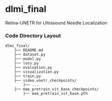 # dlmi_final

Retina-UNETR for Ultrasound Needle Localization

### Code Directory Layout
```
dlmi_final/
    ├── README.md
    ├── dataset.py
    ├── model.py
    ├── loss.py
    ├── evaluation.py
    ├── visualization.py
    ├── train.py
    ├── video_unetr_checkpoints/
        ├── ...
    ├── mae_pretrain_vit_base_checkpoints/
        ├── mae_pretrain_vit_base.pth
```
